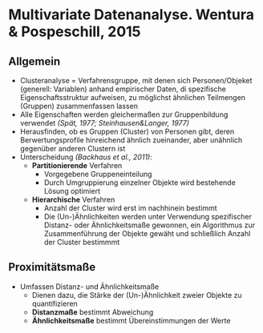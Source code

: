 # Multivariate Datenanalyse. Wentura & Pospeschill, 2015
## Allgemein
- Clusteranalyse = Verfahrensgruppe, mit denen sich Personen/Objeket (generell: Variablen) anhand empirischer Daten, di spezifische Eigenschaftsstruktur aufweisen, zu möglichst ähnlichen Teilmengen (Gruppen) zusammenfassen lassen
- Alle Eigenschaften werden gleichermaßen zur Gruppenbildung verwendet *(Spät, 1977; Steinhausen&Langer, 1977)*
- Herausfinden, ob es Gruppen (Cluster) von Personen gibt, deren Berwertungsprofile hinreichend ähnlich zueinander, aber unähnlich gegenüber anderen Clustern ist
- Unterscheidung *(Backhaus et al., 2011)*:
  - **Partitionierende** Verfahren
    - Vorgegebene Gruppeneinteilung
    - Durch Umgruppierung einzelner Objekte wird bestehende Lösung optimiert
  - **Hierarchische** Verfahren
    - Anzahl der Cluster wird erst im nachhinein bestimmt
    - Die (Un-)Ähnlichkeiten werden unter Verwendung spezifischer Distanz- oder Ähnlichkeitsmaße gewonnen, ein Algorithmus zur          Zusammenführung der Objekte gewäht und schließlich Anzahl der Cluster bestimmmt
## Proximitätsmaße
- Umfassen Distanz- und Ähnlichkeitsmaße
  - Dienen dazu, die Stärke der (Un-)Ähnlichkeit zweier Objekte zu quantifizieren
  - **Distanzmaße** bestimmt Abweichung
  - **Ähnlichkeitsmaße** bestimmt Übereinstimmungen der Werte
  
